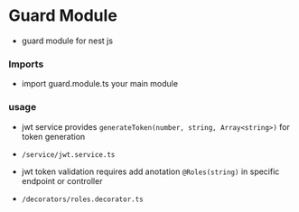# Guard Module 

* guard module for nest js 

### Imports

* import guard.module.ts your main module

### usage

* jwt service provides `generateToken(number, string, Array<string>)` for token generation
* `/service/jwt.service.ts`

* jwt token validation requires add anotation `@Roles(string)` in specific endpoint or controller
* `/decorators/roles.decorator.ts`